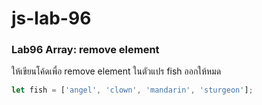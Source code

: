 # js-lab-96
### Lab96 Array: remove element
ให้เขียนโค้ดเพื่อ remove element ในตัวแปร fish ออกให้หมด

```JavaScript
let fish = ['angel', 'clown', 'mandarin', 'sturgeon'];
```
